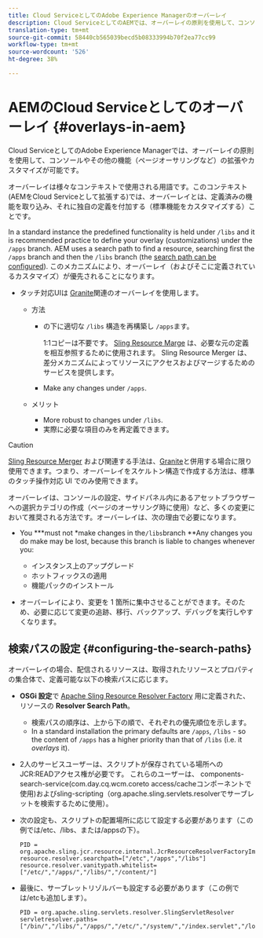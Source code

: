```yaml
---
title: Cloud ServiceとしてのAdobe Experience Managerのオーバーレイ
description: Cloud ServiceとしてのAEMでは、オーバーレイの原則を使用して、コンソールやその他の機能を拡張およびカスタマイズできます
translation-type: tm+mt
source-git-commit: 58440cb565039becd5b08333994b70f2ea77cc99
workflow-type: tm+mt
source-wordcount: '526'
ht-degree: 38%

---
```



# AEMのCloud Serviceとしてのオーバーレイ {#overlays-in-aem}

Cloud ServiceとしてのAdobe Experience Managerでは、オーバーレイの原則を使用して、コンソールやその他の機能（ページオーサリングなど）の拡張やカスタマイズが可能です。

<!--
Adobe Experience Manager as a Cloud Service uses the principle of overlays to allow you to extend and customize the [consoles](/help/sites-developing/customizing-consoles-touch.md) and other functionality (for example, [page authoring](/help/sites-developing/customizing-page-authoring-touch.md)).
-->

オーバーレイは様々なコンテキストで使用される用語です。このコンテキスト(AEMをCloud Serviceとして拡張する)では、オーバーレイとは、定義済みの機能を取り込み、それに独自の定義を付加する（標準機能をカスタマイズする）ことです。

In a standard instance the predefined functionality is held under `/libs` and it is recommended practice to define your overlay (customizations) under the `/apps` branch. AEM uses a search path to find a resource, searching first the `/apps` branch and then the `/libs` branch (the [search path can be configured](#configuring-the-search-paths)). このメカニズムにより、オーバーレイ（およびそこに定義されているカスタマイズ）が優先されることになります。

* タッチ対応UIは [Granite](https://helpx.adobe.com/experience-manager/6-5/sites/developing/using/reference-materials/granite-ui/api/index.html)関連のオーバーレイを使用します。

   * 方法

      * の下に適切な `/libs` 構造を再構築し `/apps`ます。

         1:1コピーは不要です。 [Sling Resource Marge](/help/implementing/developing/introduction/sling-resource-merger.md) は、必要な元の定義を相互参照するために使用されます。 Sling Resource Merger は、差分メカニズムによってリソースにアクセスおよびマージするためのサービスを提供します。

      * Make any changes under `/apps`.
   * メリット

      * More robust to changes under `/libs`.
      * 実際に必要な項目のみを再定義できます。


<!-- Still links to reference material in 6.5 -->

>[!CAUTION]
>
>[Sling Resource Merger](/help/implementing/developing/introduction/sling-resource-merger.md) および関連する手法は、[Granite](https://helpx.adobe.com/experience-manager/6-5/sites/developing/using/reference-materials/granite-ui/api/index.html)と併用する場合に限り使用できます。つまり、オーバーレイをスケルトン構造で作成する方法は、標準のタッチ操作対応 UI でのみ使用できます。

オーバーレイは、コンソールの設定、サイドパネル内にあるアセットブラウザーへの選択カテゴリの作成（ページのオーサリング時に使用）など、多くの変更において推奨される方法です。オーバーレイは、次の理由で必要になります。

<!--
Overlays are the recommended method for many changes, such as [configuring your consoles](/help/sites-developing/customizing-consoles-touch.md#create-a-custom-console) or [creating your selection category to the asset browser in the side panel](/help/sites-developing/customizing-page-authoring-touch.md#add-new-selection-category-to-asset-browser) (used when authoring pages). They are required as:
-->

* You ***must not *make changes in the`/libs`branch **Any changes you do make may be lost, because this branch is liable to changes whenever you:

   * インスタンス上のアップグレード
   * ホットフィックスの適用
   * 機能パックのインストール

* オーバーレイにより、変更を 1 箇所に集中させることができます。そのため、必要に応じて変更の追跡、移行、バックアップ、デバッグを実行しやすくなります。

## 検索パスの設定 {#configuring-the-search-paths}

オーバーレイの場合、配信されるリソースは、取得されたリソースとプロパティの集合体で、定義可能な以下の検索パスに応じます。

* **OSGi 設定**&#x200B;で [Apache Sling Resource Resolver Factory](/help/implementing/deploying/configuring-osgi.md) 用に定義された、リソースの **Resolver Search Path**。

   * 検索パスの順序は、上から下の順で、それぞれの優先順位を示します。
   * In a standard installation the primary defaults are `/apps`, `/libs` - so the content of `/apps` has a higher priority than that of `/libs` (i.e. it *overlays* it).

* 2人のサービスユーザーは、スクリプトが保存されている場所へのJCR:READアクセス権が必要です。 これらのユーザーは、 components-search-service(com.day.cq.wcm.coreto access/cacheコンポーネントで使用)およびsling-scripting（org.apache.sling.servlets.resolverでサーブレットを検索するために使用）。
* 次の設定も、スクリプトの配置場所に応じて設定する必要があります（この例では/etc、/libs、または/appsの下）。

   ```
   PID = org.apache.sling.jcr.resource.internal.JcrResourceResolverFactoryImpl
   resource.resolver.searchpath=["/etc","/apps","/libs"]
   resource.resolver.vanitypath.whitelist=["/etc/","/apps/","/libs/","/content/"]
   ```

* 最後に、サーブレットリゾルバーも設定する必要があります（この例では/etcも追加します）。

   ```
   PID = org.apache.sling.servlets.resolver.SlingServletResolver
   servletresolver.paths=["/bin/","/libs/","/apps/","/etc/","/system/","/index.servlet","/login.servlet","/services/"]
   ```

<!--
## Example of Usage {#example-of-usage}

Some examples are covered when:

* [Customizing the Consoles](/help/sites-developing/customizing-consoles-touch.md)
* [Customizing Page Authoring](/help/sites-developing/customizing-page-authoring-touch.md)
-->